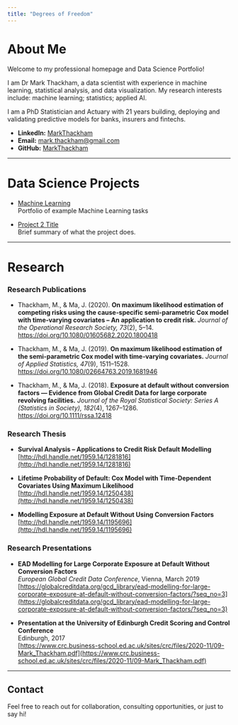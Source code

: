 ```yaml
---
title: "Degrees of Freedom"
---
```


# About Me

Welcome to my professional homepage and Data Science Portfolio! 

I am Dr Mark Thackham, a data scientist with experience in machine learning, statistical analysis, and data visualization. My research interests include: machine learning; statistics; applied AI.

I am a PhD Statistician and Actuary with 21 years building, deploying and validating predictive models for banks, insurers and fintechs.

- **LinkedIn:** [MarkThackham](https://www.linkedin.com/in/markthackham/)
- **Email:** [mark.thackham@gmail.com](mailto:mark.thackham@gmail.com)
- **GitHub:** [MarkThackham](https://github.com/MarkThackham)

---

# Data Science Projects

- [Machine Learning](/machine-learning/)  
  Portfolio of example Machine Learning tasks

- [Project 2 Title](https://github.com/MarkThackham/project2)  
  Brief summary of what the project does.

---

# Research

### Research Publications

- Thackham, M., & Ma, J. (2020). **On maximum likelihood estimation of competing risks using the cause‑specific semi‑parametric Cox model with time‑varying covariates – An application to credit risk.** *Journal of the Operational Research Society, 73*(2), 5–14. https://doi.org/10.1080/01605682.2020.1800418  

- Thackham, M., & Ma, J. (2019). **On maximum likelihood estimation of the semi‑parametric Cox model with time‑varying covariates.** *Journal of Applied Statistics, 47*(9), 1511–1528. https://doi.org/10.1080/02664763.2019.1681946  

- Thackham, M., & Ma, J. (2018). **Exposure at default without conversion factors — Evidence from Global Credit Data for large corporate revolving facilities.** *Journal of the Royal Statistical Society: Series A (Statistics in Society), 182*(4), 1267–1286. https://doi.org/10.1111/rssa.12418  

### Research Thesis

- **Survival Analysis – Applications to Credit Risk Default Modelling**  
  [http://hdl.handle.net/1959.14/1281816](http://hdl.handle.net/1959.14/1281816)

- **Lifetime Probability of Default: Cox Model with Time-Dependent Covariates Using Maximum Likelihood**  
  [http://hdl.handle.net/1959.14/1250438](http://hdl.handle.net/1959.14/1250438)

- **Modelling Exposure at Default Without Using Conversion Factors**  
  [http://hdl.handle.net/1959.14/1195696](http://hdl.handle.net/1959.14/1195696)

### Research Presentations

- **EAD Modelling for Large Corporate Exposure at Default Without Conversion Factors**  
  *European Global Credit Data Conference*, Vienna, March 2019  
  [https://globalcreditdata.org/gcd_library/ead-modelling-for-large-corporate-exposure-at-default-without-conversion-factors/?seq_no=3](https://globalcreditdata.org/gcd_library/ead-modelling-for-large-corporate-exposure-at-default-without-conversion-factors/?seq_no=3)

- **Presentation at the University of Edinburgh Credit Scoring and Control Conference**  
  Edinburgh, 2017  
  [https://www.crc.business-school.ed.ac.uk/sites/crc/files/2020-11/09-Mark_Thackham.pdf](https://www.crc.business-school.ed.ac.uk/sites/crc/files/2020-11/09-Mark_Thackham.pdf)

---

## Contact

Feel free to reach out for collaboration, consulting opportunities, or just to say hi!
